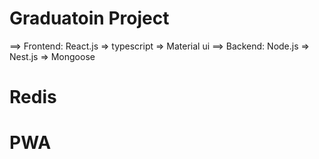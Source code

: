 # Graduatoin Project

==> Frontend: React.js => typescript => Material ui
==> Backend: Node.js => Nest.js => Mongoose

# Redis

# PWA
